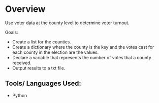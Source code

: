 # Overview

Use voter data at the county level to determine voter turnout.

Goals:
* Create a list for the counties.
* Create a dictionary where the county is the key and the votes cast for each county in the election are the values.
* Declare a variable that represents the number of votes that a county received.
* Output results to a txt file.

## Tools/ Languages Used:
* Python
